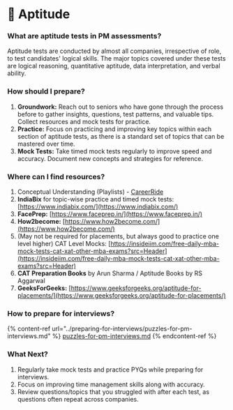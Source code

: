 # 🧩 Aptitude

### What are aptitude tests in PM assessments?

Aptitude tests are conducted by almost all companies, irrespective of role, to test candidates' logical skills. The major topics covered under these tests are logical reasoning, quantitative aptitude, data interpretation, and verbal ability.

### How should I prepare?

1. **Groundwork:** Reach out to seniors who have gone through the process before to gather insights, questions, test patterns, and valuable tips. Collect resources and mock tests for practice.&#x20;
2. **Practice:** Focus on practicing and improving key topics within each section of aptitude tests, as there is a standard set of topics that can be mastered over time.
3. **Mock Tests:** Take timed mock tests regularly to improve speed and accuracy. Document new concepts and strategies for reference.

### Where can I find resources?

1. Conceptual Understanding (Playlists) - [CareerRide](https://www.youtube.com/channel/UCjDHKp8AGNucJmEBMCk0NGg)
2. **IndiaBix** for topic-wise practice and timed mock tests: [https://www.indiabix.com/](https://www.indiabix.com/)
3. **FacePrep:** [https://www.faceprep.in/](https://www.faceprep.in/)
4. **How2become:** [https://www.how2become.com/](https://www.how2become.com/)
5. (May not be required for placements, but always good to practice one level higher) CAT Level Mocks: [https://insideiim.com/free-daily-mba-mock-tests-cat-xat-other-mba-exams?src=Header](https://insideiim.com/free-daily-mba-mock-tests-cat-xat-other-mba-exams?src=Header)
6. **CAT Preparation Books** by Arun Sharma / Aptitude Books by RS Aggarwal
7. **GeeksForGeeks:** [https://www.geeksforgeeks.org/aptitude-for-placements/](https://www.geeksforgeeks.org/aptitude-for-placements/)

### How to prepare for interviews?

{% content-ref url="../preparing-for-interviews/puzzles-for-pm-interviews.md" %}
[puzzles-for-pm-interviews.md](../preparing-for-interviews/puzzles-for-pm-interviews.md)
{% endcontent-ref %}

### What Next?

1. Regularly take mock tests and practice PYQs while preparing for interviews.&#x20;
2. Focus on improving time management skills along with accuracy.
3. Review questions/topics that you struggled with after each test, as questions often repeat across companies.
